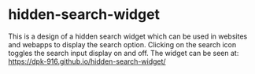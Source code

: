 # hidden-search-widget
This is a design of a hidden search widget which can be used in websites and webapps to display the search option.
Clicking on the search icon toggles the search input display on and off.
The widget can be seen at: https://dpk-916.github.io/hidden-search-widget/
